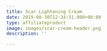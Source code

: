 ```yaml
---
title: Scar Lightening Cream
date: 2019-08-30T12:34:51.000+00:00
type: affiliateproduct
image: images/scar-cream-header.png
description: ''

---
```


